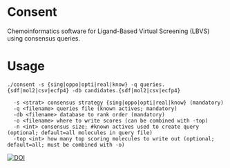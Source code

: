 # Consent
Chemoinformatics software for Ligand-Based Virtual Screening (LBVS)
using consensus queries.

# Usage

    ./consent -s {sing|oppo|opti|real|know} -q queries.{sdf|mol2|csv|ecfp4} -db candidates.{sdf|mol2|csv|ecfp4}

      -s <strat> consensus strategy {sing|oppo|opti|real|know} (mandatory)
      -q <filename> queries file (known actives; mandatory)
      -db <filename> database to rank order (mandatory)
      -o <filename> where to write scores (can be combined with -top)
      -n <int> consensus size; #known actives used to create query (optional; default=all molecules in query file)
      -top <int> how many top scoring molecules to write out (optional; default=all; must be combined with -o)

[![DOI](https://zenodo.org/badge/DOI/10.5281/zenodo.1006728.svg)](https://doi.org/10.5281/zenodo.1006728)
